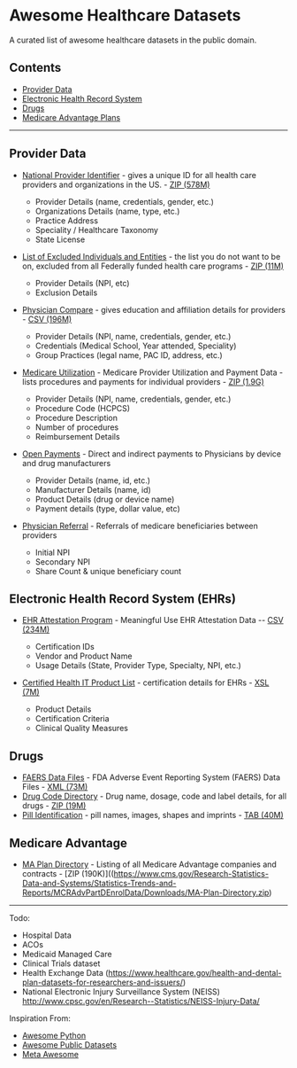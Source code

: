 # Awesome Healthcare Datasets
A curated list of awesome healthcare datasets in the public domain.


## Contents
- [Provider Data](#provider-data)
- [Electronic Health Record System](#eletronic-health-record-system)
- [Drugs](#drugs)
- [Medicare Advantage Plans](#medicare-advantage-plans)

- - -

## Provider Data
* [National Provider Identifier](http://download.cms.gov/nppes/NPI_Files.html) - gives a unique ID for all health care providers and organizations in the US. - [ZIP (578M)](http://download.cms.gov/nppes/NPPES_Data_Dissemination_June_2016.zip)
  * Provider Details (name, credentials, gender, etc.)
  * Organizations Details (name, type, etc.)
  * Practice Address
  * Speciality / Healthcare Taxonomy
  * State License
* [List of Excluded Individuals and Entities](http://oig.hhs.gov/exclusions/exclusions_list.asp) - the list you do not want to be on, excluded from all Federally funded health care programs - [ZIP (11M)](http://oig.hhs.gov/exclusions/downloadables/UPDATED.csv)
  * Provider Details (NPI, etc)
  * Exclusion Details
* [Physician Compare](https://data.medicare.gov/data/physician-compare) - gives education and affiliation details for providers - [CSV (196M)](https://data.medicare.gov/api/views/s63f-csi6/rows.csv?accessType=DOWNLOAD)
  * Provider Details (NPI, name, credentials, gender, etc.)
  * Credentials (Medical School, Year attended, Speciality)
  * Group Practices (legal name, PAC ID, address, etc.)


* [Medicare Utilization](https://www.cms.gov/Research-Statistics-Data-and-Systems/Statistics-Trends-and-Reports/Medicare-Provider-Charge-Data/Physician-and-Other-Supplier.html) - Medicare Provider Utilization and Payment Data - lists procedures and payments for individual providers -  [ZIP (1.9G)](http://download.cms.gov/Research-Statistics-Data-and-Systems/Statistics-Trends-and-Reports/Medicare-Provider-Charge-Data/Downloads/Medicare_Provider_Util_Payment_PUF_CY2014.zip)
  * Provider Details (NPI, name, credentials, gender, etc.)
  * Procedure Code (HCPCS)
  * Procedure Description
  * Number of procedures
  * Reimbursement Details

* [Open Payments](https://www.cms.gov/OpenPayments/Explore-the-Data/Dataset-Downloads.html) - Direct and indirect payments to Physicians by device and drug manufacturers
  * Provider Details (name, id, etc.)
  * Manufacturer Details (name, id)
  * Product Details (drug or device name)
  * Payment details (type, dollar value, etc)

* [Physician Referral](https://questions.cms.gov/faq.php?faqId=7977) - Referrals of medicare beneficiaries between providers
  * Initial NPI
  * Secondary NPI
  * Share Count & unique beneficiary count

<!-- ## Hospital Data
* [Hospital Compare](https://data.medicare.gov/data/hospital-compare) -  -->


## Electronic Health Record System (EHRs)
* [EHR Attestation Program](http://dashboard.healthit.gov/datadashboard/documentation/ehr-products-mu-attestation-data-documentation.php) - Meaningful Use EHR Attestation Data -- [CSV  (234M)](http://dashboard.healthit.gov/datadashboard/data/MU_REPORT.csv)
  * Certification IDs
  * Vendor and Product Name
  * Usage Details (State, Provider Type, Specialty, NPI, etc.)
  
* [Certified Health IT Product List](http://oncchpl.force.com/ehrcert) - certification details for EHRs - [XSL (7M)](http://oncchpl.force.com/ehrcert/DownloadReport)
  * Product Details
  * Certification Criteria
  * Clinical Quality Measures

## Drugs
* [FAERS Data Files](http://www.fda.gov/Drugs/GuidanceComplianceRegulatoryInformation/Surveillance/AdverseDrugEffects/ucm082193.htm) - FDA Adverse Event Reporting System (FAERS) Data Files - [XML (73M)](http://www.fda.gov/downloads/Drugs/GuidanceComplianceRegulatoryInformation/Surveillance/UCM477218.zip)
* [Drug Code Directory](http://www.fda.gov/Drugs/InformationOnDrugs/ucm142438.htm) - Drug name, dosage, code and label details, for all drugs - [ZIP (19M)](http://www.accessdata.fda.gov/cder/ndc.zip)  
* [Pill Identification](https://pillbox.nlm.nih.gov/developer.html#data) - pill names, images, shapes and imprints - [TAB (40M)](https://pillbox.nlm.nih.gov/downloads/pillbox_engine_20150511.tab)


## Medicare Advantage
* [MA Plan Directory](https://www.cms.gov/Research-Statistics-Data-and-Systems/Statistics-Trends-and-Reports/MCRAdvPartDEnrolData/MA-Plan-Directory.html) - Listing of all Medicare Advantage companies and contracts - [ZIP (190K)]((https://www.cms.gov/Research-Statistics-Data-and-Systems/Statistics-Trends-and-Reports/MCRAdvPartDEnrolData/Downloads/MA-Plan-Directory.zip)



- - -

Todo:
* Hospital Data
* ACOs
* Medicaid Managed Care
* Clinical Trials dataset
* Health Exchange Data (https://www.healthcare.gov/health-and-dental-plan-datasets-for-researchers-and-issuers/)
* National Electronic Injury Surveillance System (NEISS)
http://www.cpsc.gov/en/Research--Statistics/NEISS-Injury-Data/

Inspiration From:
* [Awesome Python](https://github.com/vinta/awesome-python)
* [Awesome Public Datasets](https://github.com/caesar0301/awesome-public-datasets)
* [Meta Awesome](https://github.com/sindresorhus/awesome)
